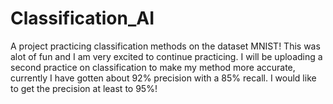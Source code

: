 # Classification_AI
A project practicing classification methods on the dataset MNIST! This was alot of fun and I am very excited to continue practicing. I will be uploading a second practice on classification to make my method more accurate, currently I have gotten about 92% precision with a 85% recall. I would like to get the precision at least to 95%!
